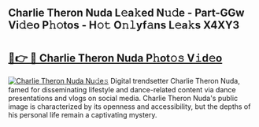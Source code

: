 ## Charlie Theron Nuda L𝚎a𝚔ed N𝚞𝚍e - Part-GGw Vi𝚍𝚎o P𝚑𝚘tos - H𝚘𝚝 O𝚗𝚕yf𝚊ns L𝚎a𝚔s X4XY3

# <h2><a href="http://kff6t0t.oniu.top/?m=Charlie+Theron+Nuda">🔗👉 🔴 Charlie Theron Nuda P𝚑ot𝚘𝚜 V𝚒d𝚎o</a></h2>

[![Charlie Theron Nuda Nu𝚍e𝚜](https://i.imgur.com/0qMVB7G.gif)](http://kff6t0t.oniu.top/?m=Charlie+Theron+Nuda)
Digital trendsetter Charlie Theron Nuda, famed for disseminating lifestyle and dance-related content via dance presentations and vlogs on social media. Charlie Theron Nuda's public image is characterized by its openness and accessibility, but the depths of his personal life remain a captivating mystery.  
